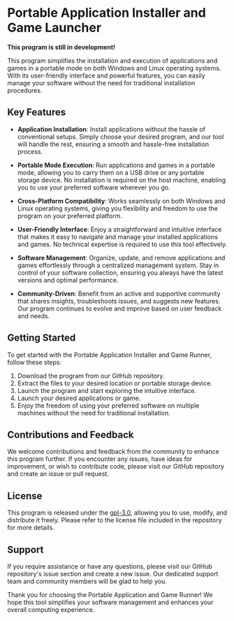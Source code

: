# Portable Application Installer and Game Launcher

**This program is still in development!**

This program simplifies the installation and execution of applications and games in a portable mode on both Windows and Linux operating systems. With its user-friendly interface and powerful features, you can easily manage your software without the need for traditional installation procedures.

## Key Features

- **Application Installation**: Install applications without the hassle of conventional setups. Simply choose your desired program, and our tool will handle the rest, ensuring a smooth and hassle-free installation process.

- **Portable Mode Execution**: Run applications and games in a portable mode, allowing you to carry them on a USB drive or any portable storage device. No installation is required on the host machine, enabling you to use your preferred software wherever you go.

- **Cross-Platform Compatibility**: Works seamlessly on both Windows and Linux operating systems, giving you flexibility and freedom to use the program on your preferred platform.

- **User-Friendly Interface**: Enjoy a straightforward and intuitive interface that makes it easy to navigate and manage your installed applications and games. No technical expertise is required to use this tool effectively.

- **Software Management**: Organize, update, and remove applications and games effortlessly through a centralized management system. Stay in control of your software collection, ensuring you always have the latest versions and optimal performance.

- **Community-Driven**: Benefit from an active and supportive community that shares insights, troubleshoots issues, and suggests new features. Our program continues to evolve and improve based on user feedback and needs.

## Getting Started

To get started with the Portable Application Installer and Game Runner, follow these steps:

1. Download the program from our GitHub repository.
2. Extract the files to your desired location or portable storage device.
3. Launch the program and start exploring the intuitive interface.
4. Launch your desired applications or game.
5. Enjoy the freedom of using your preferred software on multiple machines without the need for traditional installation.

## Contributions and Feedback

We welcome contributions and feedback from the community to enhance this program further. If you encounter any issues, have ideas for improvement, or wish to contribute code, please visit our GitHub repository and create an issue or pull request.

## License

This program is released under the [gpl-3.0]("https://www.gnu.org/licenses/gpl-3.0.en.html"), allowing you to use, modify, and distribute it freely. Please refer to the license file included in the repository for more details.

## Support

If you require assistance or have any questions, please visit our GitHub repository's issue section and create a new issue. Our dedicated support team and community members will be glad to help you.

Thank you for choosing the Portable Application and Game Runner! We hope this tool simplifies your software management and enhances your overall computing experience.
